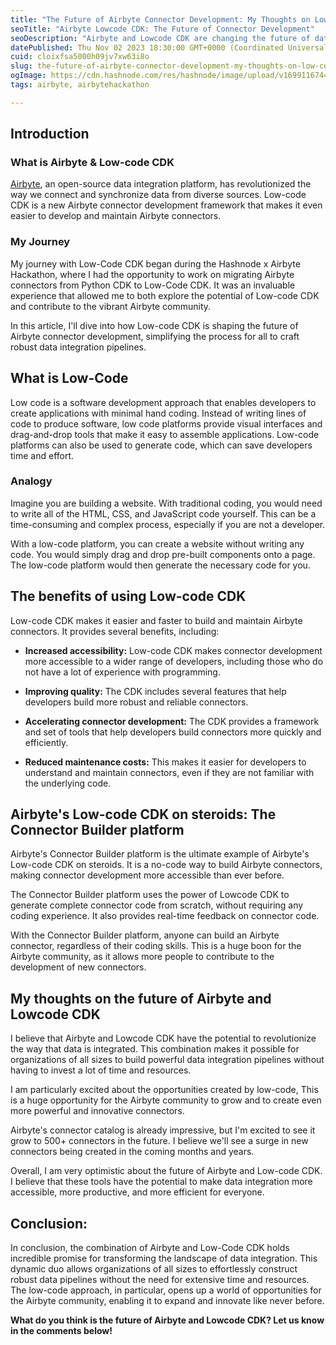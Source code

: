 ```yaml
---
title: "The Future of Airbyte Connector Development: My Thoughts on Low-code CDK"
seoTitle: "Airbyte Lowcode CDK: The Future of Connector Development"
seoDescription: "Airbyte and Lowcode CDK are changing the future of data integration. Learn how Lowcode CDK is making it easier to develop and maintain Airbyte connectors, a"
datePublished: Thu Nov 02 2023 18:30:00 GMT+0000 (Coordinated Universal Time)
cuid: cloixfsa5000h09jv7xw63i8o
slug: the-future-of-airbyte-connector-development-my-thoughts-on-low-code-cdk
ogImage: https://cdn.hashnode.com/res/hashnode/image/upload/v1699116744949/c8a097ac-e304-4b63-a2d1-510b092bfe15.png
tags: airbyte, airbytehackathon

---
```


## Introduction

### What is Airbyte & Low-code CDK

[Airbyte](https://airbyte.com/), an open-source data integration platform, has revolutionized the way we connect and synchronize data from diverse sources. Low-code CDK is a new Airbyte connector development framework that makes it even easier to develop and maintain Airbyte connectors.

### My Journey

My journey with Low-Code CDK began during the Hashnode x Airbyte Hackathon, where I had the opportunity to work on migrating Airbyte connectors from Python CDK to Low-Code CDK. It was an invaluable experience that allowed me to both explore the potential of Low-code CDK and contribute to the vibrant Airbyte community.

In this article, I'll dive into how Low-code CDK is shaping the future of Airbyte connector development, simplifying the process for all to craft robust data integration pipelines.

## What is Low-Code

Low code is a software development approach that enables developers to create applications with minimal hand coding. Instead of writing lines of code to produce software, low code platforms provide visual interfaces and drag-and-drop tools that make it easy to assemble applications. Low-code platforms can also be used to generate code, which can save developers time and effort.

### Analogy

Imagine you are building a website. With traditional coding, you would need to write all of the HTML, CSS, and JavaScript code yourself. This can be a time-consuming and complex process, especially if you are not a developer.

With a low-code platform, you can create a website without writing any code. You would simply drag and drop pre-built components onto a page. The low-code platform would then generate the necessary code for you.

## The benefits of using Low-code CDK

Low-code CDK makes it easier and faster to build and maintain Airbyte connectors. It provides several benefits, including:

* **Increased accessibility:** Low-code CDK makes connector development more accessible to a wider range of developers, including those who do not have a lot of experience with programming.
    
* **Improving quality:** The CDK includes several features that help developers build more robust and reliable connectors.
    
* **Accelerating connector development:** The CDK provides a framework and set of tools that help developers build connectors more quickly and efficiently.
    
* **Reduced maintenance costs:** This makes it easier for developers to understand and maintain connectors, even if they are not familiar with the underlying code.
    

## **Airbyte's Low-code CDK on steroids: The Connector Builder platform**

Airbyte's Connector Builder platform is the ultimate example of Airbyte's Low-code CDK on steroids. It is a no-code way to build Airbyte connectors, making connector development more accessible than ever before.

The Connector Builder platform uses the power of Lowcode CDK to generate complete connector code from scratch, without requiring any coding experience. It also provides real-time feedback on connector code.

With the Connector Builder platform, anyone can build an Airbyte connector, regardless of their coding skills. This is a huge boon for the Airbyte community, as it allows more people to contribute to the development of new connectors.

## **My thoughts on the future of Airbyte and Lowcode CDK**

I believe that Airbyte and Lowcode CDK have the potential to revolutionize the way that data is integrated. This combination makes it possible for organizations of all sizes to build powerful data integration pipelines without having to invest a lot of time and resources.

I am particularly excited about the opportunities created by low-code, This is a huge opportunity for the Airbyte community to grow and to create even more powerful and innovative connectors.

Airbyte's connector catalog is already impressive, but I'm excited to see it grow to 500+ connectors in the future. I believe we'll see a surge in new connectors being created in the coming months and years.

Overall, I am very optimistic about the future of Airbyte and Low-code CDK. I believe that these tools have the potential to make data integration more accessible, more productive, and more efficient for everyone.

## Conclusion:

In conclusion, the combination of Airbyte and Low-Code CDK holds incredible promise for transforming the landscape of data integration. This dynamic duo allows organizations of all sizes to effortlessly construct robust data pipelines without the need for extensive time and resources. The low-code approach, in particular, opens up a world of opportunities for the Airbyte community, enabling it to expand and innovate like never before.

**What do you think is the future of Airbyte and Lowcode CDK? Let us know in the comments below!**